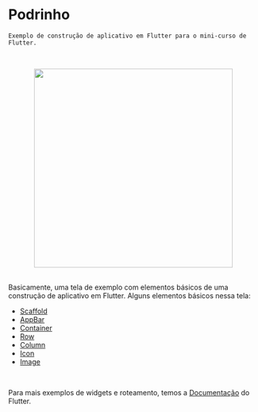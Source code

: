 # Podrinho
    
    Exemplo de construção de aplicativo em Flutter para o mini-curso de Flutter. 
<br />

<p  align="center">
<img  src="https://i.pinimg.com/originals/fc/96/76/fc96769d0b6688b4ec53ef8d347a78fa.png"  heigth="100"  width="400"/>
<p/>

<br />
Basicamente, uma tela de exemplo com elementos básicos de uma construção de aplicativo em Flutter. Alguns elementos básicos nessa tela:
<br />

* [Scaffold](https://api.flutter.dev/flutter/material/Scaffold-class.html)
* [AppBar](https://api.flutter.dev/flutter/material/AppBar-class.html)
* [Container](https://api.flutter.dev/flutter/widgets/Container-class.html)
* [Row](https://api.flutter.dev/flutter/widgets/Row-class.html)
* [Column](https://api.flutter.dev/flutter/widgets/Column-class.html)
* [Icon](https://api.flutter.dev/flutter/widgets/Icon-class.html)
* [Image](https://api.flutter.dev/flutter/widgets/Image-class.html)

<br />

Para mais exemplos de widgets e roteamento, temos a [Documentação](https://api.flutter.dev/index.html) do Flutter. 